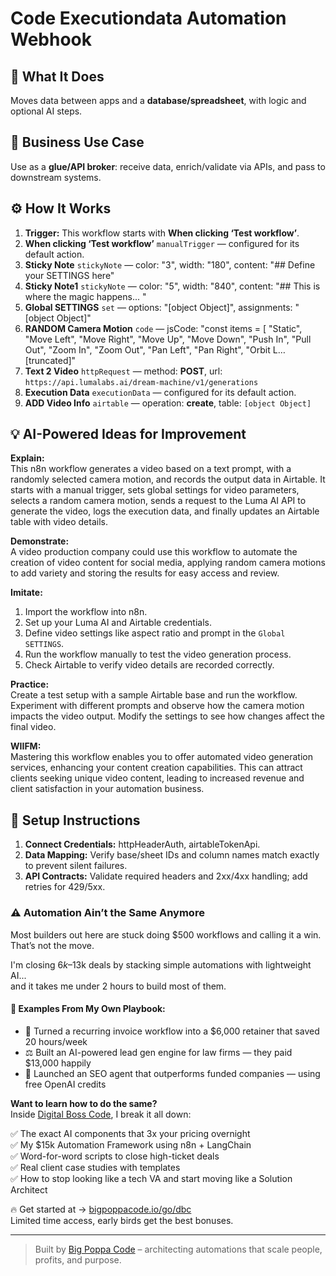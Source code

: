 # Code Executiondata Automation Webhook
  ## 🚀 What It Does
  Moves data between apps and a **database/spreadsheet**, with logic and optional AI steps.
  
  ## 💼 Business Use Case
  Use as a **glue/API broker**: receive data, enrich/validate via APIs, and pass to downstream systems.
  
  ## ⚙️ How It Works
  1. **Trigger:** This workflow starts with **When clicking ‘Test workflow’**.
  2. **When clicking ‘Test workflow’** `manualTrigger` — configured for its default action.
3. **Sticky Note** `stickyNote` — color: "3", width: "180", content: "## Define your SETTINGS here"
4. **Sticky Note1** `stickyNote` — color: "5", width: "840", content: "## This is where the magic happens... "
5. **Global SETTINGS** `set` — options: "[object Object]", assignments: "[object Object]"
6. **RANDOM Camera Motion** `code` — jsCode: "const items = [
  "Static",
  "Move Left",
  "Move Right",
  "Move Up",
  "Move Down",
  "Push In",
  "Pull Out",
  "Zoom In",
  "Zoom Out",
  "Pan Left",
  "Pan Right",
  "Orbit L…[truncated]"
7. **Text 2 Video** `httpRequest` — method: **POST**, url: `https://api.lumalabs.ai/dream-machine/v1/generations`
8. **Execution Data** `executionData` — configured for its default action.
9. **ADD Video Info** `airtable` — operation: **create**, table: `[object Object]`
  
  ## 💡 AI-Powered Ideas for Improvement
  **Explain:**  
This n8n workflow generates a video based on a text prompt, with a randomly selected camera motion, and records the output data in Airtable. It starts with a manual trigger, sets global settings for video parameters, selects a random camera motion, sends a request to the Luma AI API to generate the video, logs the execution data, and finally updates an Airtable table with video details.

**Demonstrate:**  
A video production company could use this workflow to automate the creation of video content for social media, applying random camera motions to add variety and storing the results for easy access and review.

**Imitate:**  
1. Import the workflow into n8n.
2. Set up your Luma AI and Airtable credentials.
3. Define video settings like aspect ratio and prompt in the `Global SETTINGS`.
4. Run the workflow manually to test the video generation process.
5. Check Airtable to verify video details are recorded correctly.

**Practice:**  
Create a test setup with a sample Airtable base and run the workflow. Experiment with different prompts and observe how the camera motion impacts the video output. Modify the settings to see how changes affect the final video.

**WIIFM:**  
Mastering this workflow enables you to offer automated video generation services, enhancing your content creation capabilities. This can attract clients seeking unique video content, leading to increased revenue and client satisfaction in your automation business.
  
  ## 🔧 Setup Instructions
  1. **Connect Credentials:** httpHeaderAuth, airtableTokenApi.
2. **Data Mapping:** Verify base/sheet IDs and column names match exactly to prevent silent failures.
3. **API Contracts:** Validate required headers and 2xx/4xx handling; add retries for 429/5xx.
  
### ⚠️ Automation Ain’t the Same Anymore

Most builders out here are stuck doing $500 workflows and calling it a win.  
That’s not the move.  

I'm closing $6k–$13k deals by stacking simple automations with lightweight AI...  
and it takes me under 2 hours to build most of them.

#### 🧠 Examples From My Own Playbook:
- 🔁 Turned a recurring invoice workflow into a $6,000 retainer that saved 20 hours/week  
- ⚖️ Built an AI-powered lead gen engine for law firms — they paid $13,000 happily  
- 🚀 Launched an SEO agent that outperforms funded companies — using free OpenAI credits  

**Want to learn how to do the same?**  
Inside [Digital Boss Code](https://bigpoppacode.io/go/dbc), I break it all down:

✅ The exact AI components that 3x your pricing overnight  
✅ My $15k Automation Framework using n8n + LangChain  
✅ Word-for-word scripts to close high-ticket deals  
✅ Real client case studies with templates  
✅ How to stop looking like a tech VA and start moving like a Solution Architect  

🔥 Get started at → [bigpoppacode.io/go/dbc](https://bigpoppacode.io/go/dbc)  
Limited time access, early birds get the best bonuses.

---
> Built by [Big Poppa Code](https://bigpoppacode.io) – architecting automations that scale people, profits, and purpose.
  